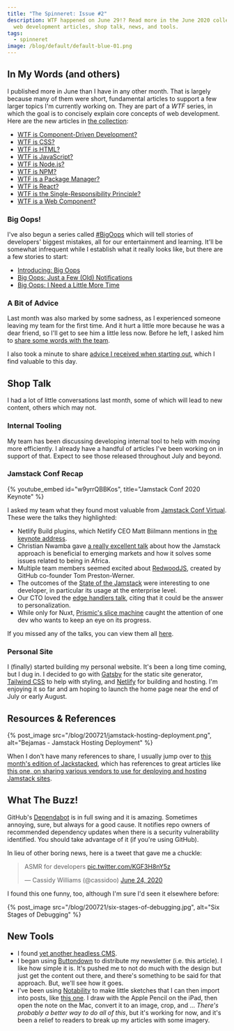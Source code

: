 ```yaml
---
title: "The Spinneret: Issue #2"
description: WTF happened on June 29!? Read more in the June 2020 collection of
  web development articles, shop talk, news, and tools.
tags:
  - spinneret
image: /blog/default/default-blue-01.png
---
```


## In My Words (and others)

I published more in June than I have in any other month. That is largely because many of them were short, fundamental articles to support a few larger topics I'm currently working on. They are part of a _WTF_ series, in which the goal is to concisely explain core concepts of web development. Here are the new articles in [the collection](/blog/tag/wtf):

- [WTF is Component-Driven Development?](/blog/wtf-is-component-driven-development)
- [WTF is CSS?](/blog/wtf-is-css)
- [WTF is HTML?](/blog/wtf-is-html)
- [WTF is JavaScript?](/blog/wtf-is-javascript)
- [WTF is Node.js?](/blog/wtf-is-node)
- [WTF is NPM?](/blog/wtf-is-npm)
- [WTF is a Package Manager?](/blog/wtf-is-a-package-manager)
- [WTF is React?](/blog/wtf-is-react)
- [WTF is the Single-Responsibility Principle?](/blog/wtf-is-single-responsibility-principle)
- [WTF is a Web Component?](/blog/wtf-is-a-web-component)

### Big Oops!

I've also begun a series called [#BigOops](/blog/tag/big-oops) which will tell stories of developers' biggest mistakes, all for our entertainment and learning. It'll be somewhat infrequent while I establish what it really looks like, but there are a few stories to start:

- [Introducing: Big Oops](/blog/big-oops)
- [Big Oops: Just a Few (Old) Notifications](/blog/big-oops-few-old-notifications)
- [Big Oops: I Need a Little More Time](/blog/big-oops-need-more-time)

### A Bit of Advice

Last month was also marked by some sadness, as I experienced someone leaving my team for the first time. And it hurt a little more because he was a dear friend, so I'll get to see him a little less now. Before he left, I asked him to [share some words with the team](/blog/wise-words-from-warren).

I also took a minute to share [advice I received when starting out](/blog/put-everything-on-github), which I find valuable to this day.

## Shop Talk

I had a lot of little conversations last month, some of which will lead to new content, others which may not.

### Internal Tooling

My team has been discussing developing internal tool to help with moving more efficiently. I already have a handful of articles I've been working on in support of that. Expect to see those released throughout July and beyond.

### Jamstack Conf Recap

{% youtube_embed
    id="w9yrrQBBKos",
    title="Jamstack Conf 2020 Keynote" %}

I asked my team what they found most valuable from [Jamstack Conf Virtual](https://jamstackconf.com/virtual/). These were the talks they highlighted:

- Netlify Build plugins, which Netlify CEO Matt Biilmann mentions in [the keynote address](https://youtu.be/w9yrrQBBKos).
- Christian Nwamba gave [a really excellent talk](https://youtu.be/cvHYOtkQl7w) about how the Jamstack approach is beneficial to emerging markets and how it solves some issues related to being in Africa.
- Multiple team members seemed excited about [RedwoodJS](https://youtu.be/NWCECB-GlWI), created by GitHub co-founder Tom Preston-Werner.
- The outcomes of the [State of the Jamstack](https://youtu.be/nPcSxIkt5-I) were interesting to one developer, in particular its usage at the enterprise level.
- Our CTO loved the [edge handlers talk](https://youtu.be/D44n8YVb5iI), citing that it could be the answer to personalization.
- While only for Nuxt, [Prismic's slice machine](https://youtu.be/-PW7zxMEptw) caught the attention of one dev who wants to keep an eye on its progress.

If you missed any of the talks, you can view them all [here](https://www.youtube.com/playlist?list=PL58Wk5g77lF8jzqp_1cViDf-WilJsAvqT).

### Personal Site

I (finally) started building my personal website. It's been a long time coming, but I dug in. I decided to go with [Gatsby](https://www.gatsbyjs.org/) for the static site generator, [Tailwind CSS](https://tailwindcss.com/) to help with styling, and [Netlify](https://netlify.com/) for building and hosting. I'm enjoying it so far and am hoping to launch the home page near the end of July or early August.

## Resources & References

{% post_image
    src="/blog/200721/jamstack-hosting-deployment.png",
    alt="Bejamas - Jamstack Hosting Deployment" %}

When I don't have many references to share, I usually jump over to [this month's edition of Jackstacked](https://jamstack.email/issues/9), which has references to great articles like [this one, on sharing various vendors to use for deploying and hosting Jamstack sites](https://bejamas.io/blog/jamstack-hosting-deployment/).

## What The Buzz!

GitHub's [Dependabot](https://github.blog/2020-06-01-keep-all-your-packages-up-to-date-with-dependabot/) is in full swing and it is amazing. Sometimes annoying, sure, but always for a good cause. It notifies repo owners of recommended dependency updates when there is a security vulnerability identified. You should take advantage of it (if you're using GitHub).

In lieu of other boring news, here is a tweet that gave me a chuckle:

<blockquote class="twitter-tweet">
  <p lang="en" dir="ltr">ASMR for developers <a href="https://t.co/KGF3H8nY5z">pic.twitter.com/KGF3H8nY5z</a></p>
  &mdash; Cassidy Williams (@cassidoo) <a href="https://twitter.com/cassidoo/status/1275605680242610177?ref_src=twsrc%5Etfw">June 24, 2020</a>
</blockquote>
<script async src="https://platform.twitter.com/widgets.js" charset="utf-8"></script>

I found this one funny, too, although I'm sure I'd seen it elsewhere before:

{% post_image
    src="/blog/200721/six-stages-of-debugging.jpg",
    alt="Six Stages of Debugging" %}

## New Tools

- I found [yet another headless CMS](https://buttercms.com/).
- I began using [Buttondown](https://buttondown.email/) to distribute my newsletter (i.e. this article). I like how simple it is. It's pushed me to not do much with the design but just get the content out there, and there's something to be said for that approach. But, we'll see how it goes.
- I've been using [Notability](https://www.gingerlabs.com/) to make little sketches that I can then import into posts, like [this one](/blog/simplify-components-by-separating-logic-from-presentation-using-adapters). I draw with the Apple Pencil on the iPad, then open the note on the Mac, convert it to an image, crop, and ... _There's probably a better way to do all of this_, but it's working for now, and it's been a relief to readers to break up my articles with some imagery.
